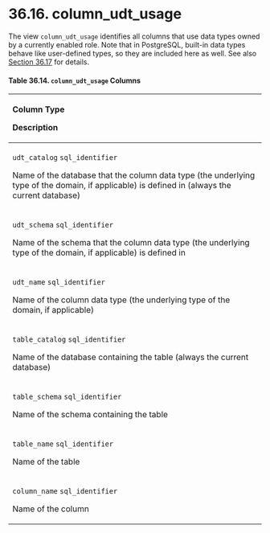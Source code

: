# 36.16. column\_udt\_usage

The view `column_udt_usage` identifies all columns that use data types owned by a currently enabled role. Note that in PostgreSQL, built-in data types behave like user-defined types, so they are included here as well. See also [Section 36.17](https://www.postgresql.org/docs/13/infoschema-columns.html) for details.

#### **Table 36.14. `column_udt_usage` Columns**

<table>
  <thead>
    <tr>
      <th style="text-align:left">
        <p>Column Type</p>
        <p>Description</p>
      </th>
    </tr>
  </thead>
  <tbody>
    <tr>
      <td style="text-align:left">
        <p><code>udt_catalog</code>  <code>sql_identifier</code>
        </p>
        <p>Name of the database that the column data type (the underlying type of
          the domain, if applicable) is defined in (always the current database)</p>
      </td>
    </tr>
    <tr>
      <td style="text-align:left">
        <p><code>udt_schema</code>  <code>sql_identifier</code>
        </p>
        <p>Name of the schema that the column data type (the underlying type of the
          domain, if applicable) is defined in</p>
      </td>
    </tr>
    <tr>
      <td style="text-align:left">
        <p><code>udt_name</code>  <code>sql_identifier</code>
        </p>
        <p>Name of the column data type (the underlying type of the domain, if applicable)</p>
      </td>
    </tr>
    <tr>
      <td style="text-align:left">
        <p><code>table_catalog</code>  <code>sql_identifier</code>
        </p>
        <p>Name of the database containing the table (always the current database)</p>
      </td>
    </tr>
    <tr>
      <td style="text-align:left">
        <p><code>table_schema</code>  <code>sql_identifier</code>
        </p>
        <p>Name of the schema containing the table</p>
      </td>
    </tr>
    <tr>
      <td style="text-align:left">
        <p><code>table_name</code>  <code>sql_identifier</code>
        </p>
        <p>Name of the table</p>
      </td>
    </tr>
    <tr>
      <td style="text-align:left">
        <p><code>column_name</code>  <code>sql_identifier</code>
        </p>
        <p>Name of the column</p>
      </td>
    </tr>
  </tbody>
</table>


